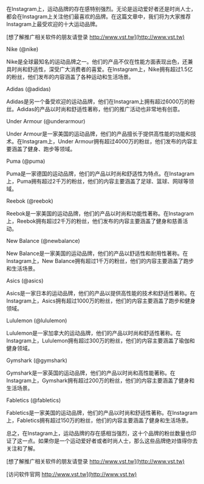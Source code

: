 在Instagram上，运动品牌的存在感特别强烈。无论是运动爱好者还是时尚人士，都会在Instagram上关注他们最喜欢的品牌。在这篇文章中，我们将为大家推荐Instagram上最受欢迎的十大运动品牌。

[想了解推广相关软件的朋友请登录 http://www.vst.tw](http://www.vst.tw)

Nike (@nike)

Nike是全球最知名的运动品牌之一。他们的产品不仅在性能方面表现出色，还兼具时尚和舒适性，深受广大消费者的喜爱。在Instagram上，Nike拥有超过1.5亿的粉丝，他们发布的内容涵盖了各种运动和生活场景。

Adidas (@adidas)

Adidas是另一个备受欢迎的运动品牌，他们在Instagram上拥有超过6000万的粉丝。Adidas的产品以时尚和舒适性著称，他们的推广活动也非常地有创意。

Under Armour (@underarmour)

Under Armour是一家美国的运动品牌，他们的产品擅长于提供高性能的功能和技术。在Instagram上，Under Armour拥有超过4000万的粉丝，他们发布的内容主要涵盖了健身、跑步等领域。

Puma (@puma)

Puma是一家德国的运动品牌，他们的产品以时尚和舒适性为特点。在Instagram上，Puma拥有超过2千万的粉丝，他们的内容主要涵盖了足球、篮球、网球等领域。

Reebok (@reebok)

Reebok是一家美国的运动品牌，他们的产品以时尚和功能性著称。在Instagram上，Reebok拥有超过2千万的粉丝，他们发布的内容主要涵盖了健身和慈善活动。

New Balance (@newbalance)

New Balance是一家美国的运动品牌，他们的产品以舒适性和耐用性著称。在Instagram上，New Balance拥有超过1千万的粉丝，他们的内容主要涵盖了跑步和生活场景。

Asics (@asics)

Asics是一家日本的运动品牌，他们的产品以提供高性能的技术和舒适性著称。在Instagram上，Asics拥有超过1000万的粉丝，他们的内容主要涵盖了跑步和健身领域。

Lululemon (@lululemon)

Lululemon是一家加拿大的运动品牌，他们的产品以时尚和舒适性著称。在Instagram上，Lululemon拥有超过300万的粉丝，他们的内容主要涵盖了瑜伽和健身领域。

Gymshark (@gymshark)

Gymshark是一家英国的运动品牌，他们的产品以时尚和高性能著称。在Instagram上，Gymshark拥有超过200万的粉丝，他们的内容主要涵盖了健身和生活场景。

Fabletics (@fabletics)

Fabletics是一家美国的运动品牌，他们的产品以时尚和舒适性著称。在Instagram上，Fabletics拥有超过150万的粉丝，他们的内容主要涵盖了健身和生活场景。

总之，在Instagram上，运动品牌的存在感相当强烈，这十个品牌的粉丝数量也印证了这一点。如果你是一个运动爱好者或者时尚人士，那么这些品牌绝对值得你去关注和了解。

[想了解推广相关软件的朋友请登录 http://www.vst.tw](http://www.vst.tw)


[访问软件官网 http://www.vst.tw](http://www.vst.tw)
